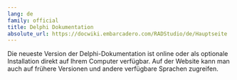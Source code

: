 ```yaml
---
lang: de
family: official
title: Delphi Dokumentation
absolute_url: https://docwiki.embarcadero.com/RADStudio/de/Hauptseite
---
```

Die neueste Version der Delphi-Dokumentation ist online oder als optionale Installation direkt auf Ihrem Computer verfügbar. Auf der Website kann man auch auf frühere Versionen und andere verfügbare Sprachen zugreifen.